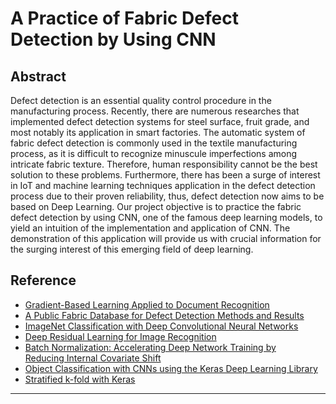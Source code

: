 
# A Practice of Fabric Defect Detection by Using CNN
## Abstract

Defect detection is an essential quality control procedure in the manufacturing process. Recently, there are numerous researches that implemented defect detection systems for steel surface, fruit grade, and most notably its application in smart factories. The automatic system of fabric defect detection is commonly used in the textile manufacturing process, as it is difficult to recognize minuscule imperfections among intricate fabric texture. Therefore, human responsibility cannot be the best solution to these problems. Furthermore, there has been a surge of interest in IoT and machine learning techniques application in the defect detection process due to their proven reliability, thus, defect detection now aims to be based on Deep Learning. Our project objective is to practice the fabric defect detection by using CNN, one of the famous deep learning models, to yield an intuition of the implementation and application of CNN. The demonstration of this application will provide us with crucial information for the surging interest of this emerging field of deep learning.

## Reference
-   [Gradient-Based Learning Applied to Document Recognition](http://vision.stanford.edu/cs598_spring07/papers/Lecun98.pdf)
-   [A Public Fabric Database for Defect Detection Methods and Results](https://doi.org/10.2478/aut-2019-0035)
-   [ImageNet Classification with Deep Convolutional Neural Networks](https://dl.acm.org/doi/10.1145/3065386)
-   [Deep Residual Learning for Image Recognition](https://arxiv.org/abs/1512.03385)
-   [Batch Normalization: Accelerating Deep Network Training by  
    Reducing Internal Covariate Shift](https://arxiv.org/abs/1502.03167)
-   [Object Classification with CNNs using the Keras Deep Learning Library](https://machinelearningmastery.com/object-recognition-convolutional-neural-networks-keras-deep-learning-library/)
-   [Stratified k-fold with Keras](https://medium.com/@literallywords/stratified-k-fold-with-keras-e57c487b1416)

---
